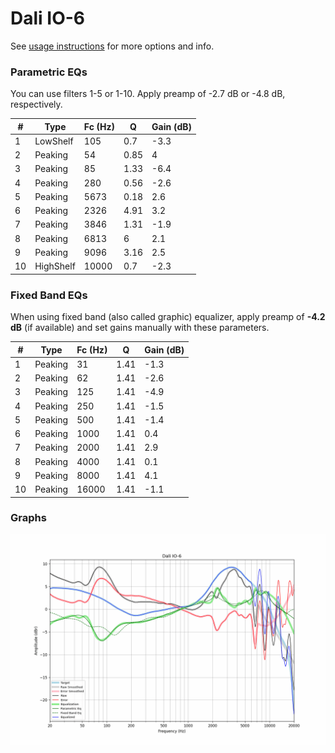 # Dali IO-6
See [usage instructions](https://github.com/jaakkopasanen/AutoEq#usage) for more options and info.

### Parametric EQs
You can use filters 1-5 or 1-10. Apply preamp of -2.7 dB or -4.8 dB, respectively.

|   # | Type      |   Fc (Hz) |    Q |   Gain (dB) |
|-----|-----------|-----------|------|-------------|
|   1 | LowShelf  |       105 | 0.7  |        -3.3 |
|   2 | Peaking   |        54 | 0.85 |         4   |
|   3 | Peaking   |        85 | 1.33 |        -6.4 |
|   4 | Peaking   |       280 | 0.56 |        -2.6 |
|   5 | Peaking   |      5673 | 0.18 |         2.6 |
|   6 | Peaking   |      2326 | 4.91 |         3.2 |
|   7 | Peaking   |      3846 | 1.31 |        -1.9 |
|   8 | Peaking   |      6813 | 6    |         2.1 |
|   9 | Peaking   |      9096 | 3.16 |         2.5 |
|  10 | HighShelf |     10000 | 0.7  |        -2.3 |

### Fixed Band EQs
When using fixed band (also called graphic) equalizer, apply preamp of **-4.2 dB** (if available) and set gains manually with these parameters.

|   # | Type    |   Fc (Hz) |    Q |   Gain (dB) |
|-----|---------|-----------|------|-------------|
|   1 | Peaking |        31 | 1.41 |        -1.3 |
|   2 | Peaking |        62 | 1.41 |        -2.6 |
|   3 | Peaking |       125 | 1.41 |        -4.9 |
|   4 | Peaking |       250 | 1.41 |        -1.5 |
|   5 | Peaking |       500 | 1.41 |        -1.4 |
|   6 | Peaking |      1000 | 1.41 |         0.4 |
|   7 | Peaking |      2000 | 1.41 |         2.9 |
|   8 | Peaking |      4000 | 1.41 |         0.1 |
|   9 | Peaking |      8000 | 1.41 |         4.1 |
|  10 | Peaking |     16000 | 1.41 |        -1.1 |

### Graphs
![](./Dali%20IO-6.png)

